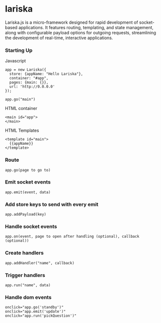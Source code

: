 # lariska
Lariska.js is a micro-framework designed for rapid development of socket-based applications.  It features routing, templating, and state management, along with configurable payload options for outgoing requests, streamlining the development of real-time, interactive applications.

### Starting Up

Javascript
```
app = new Lariska({
  store: {appName: "Hello Lariska"},
  container: "#app",
  pages: {main: {}},
  url: 'http://0.0.0.0'
});

app.go("main")

```

HTML container
```
<main id="app">
</main>
```
HTML Templates
```
<template id="main">
  {{appName}}
</template>
```

### Route

```
app.go(page to go to)
```

### Emit socket events

```
app.emit(event, data)
```

### Add store keys to send with every emit

```
app.addPayload(key)
```

### Handle socket events

```
app.on(event, page to open after handling (optional), callback (optional))
```

### Create handlers

```
app.addHandler("name", callback)
```

### Trigger handlers
```
app.run("name", data)
```

### Handle dom events

```
onclick="app.go('standby')" 
onclick="app.emit('update')" 
onclick="app.run('pickQuestion')"
```

